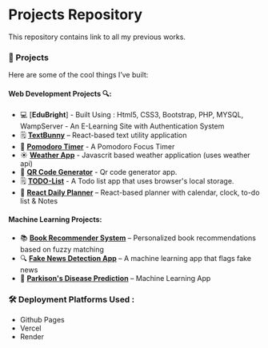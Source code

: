 # Projects Repository
This repository contains link to all my previous works.

### 🧪 Projects

Here are some of the cool things I’ve built:

#### Web Development Projects 🔍:
- 💻 [**EduBright**] - Built Using : Html5, CSS3, Bootstrap, PHP, MYSQL, WampServer  - An E-Learning Site with Authentication System
- 🗒️ [**TextBunny**](https://textbunny-2hfcojxbj-varshayas-projects.vercel.app/) – React-based text utility application
- 🍓 [**Pomodoro Timer**](https://timer-self-five.vercel.app/) - A Pomodoro Focus Timer 
- ☀️ [**Weather App**](https://varshaya.github.io/weather-app/) - Javascrit based weather application (uses weather api)
- 📱 [**QR Code Generator**](https://varshaya.github.io/QR-code-generator/) - Qr code generator app.
- 🗒️ [**TODO-List**](https://todo-list-space-varshayas-projects.vercel.app/) - A Todo list app that uses browser's local storage.
- 📅 [**React Daily Planner**](https://github.com/varshaya.github.io/react-planner) – React-based planner with calendar, clock, to-do list & Notes

#### Machine Learning Projects:
- 📚 [**Book Recommender System**](https://book-recommender-sys-h2rj.onrender.com) – Personalized book recommendations based on fuzzy matching
- 🔍 [**Fake News Detection App**](https://github.com/your-username/fake-news-detector) – A machine learning app that flags fake news
- 💊 [**Parkison's Disease Prediction**](https://www.kaggle.com/code/varshayadav2902/parkison-s-disease-prediction) – Machine Learning App

### 🛠️ Deployment Platforms Used : 
- Github Pages
- Vercel
- Render
